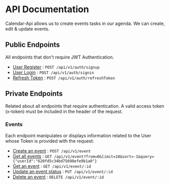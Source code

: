 # API Documentation

Calendar-Api allows us to create events tasks in our agenda. We can create, edit & update events.

## Public Endpoints

All endpoints that don't require JWT Authentication.

* [User Register](auth/signup.md) : `POST /api/v1/auth/signup`
* [User Login](auth/signin.md) : `POST /api/v1/auth/signin`
* [Refresh Token](auth/refreshToken.md) : `POST /api/v1/auth/refreshToken`
  
## Private Endpoints 

Related about all endpoints that require authentication. A valid access token (x-token) must be included in the header of the
request. 

### Events

Each endpoint manipulates or displays information related to the User whose
Token is provided with the request:

* [Create an event](event/createOne.md) : `POST /api/v1/event`
* [Get all events](event/getAll.md) : `GET /api/v1/event?from=0&limit=10&sort=-1&query={"userId":"620fd5c34bd75698efe9b1a0"}`
* [Get an event](event/getOne.md) : `GET /api/v1/event/:id`
* [Update an event status](event/updateOne.md) : `PUT /api/v1/event/:id`
* [Delete an event](event/deleteOne.md) : `DELETE /api/v1/event/:id`